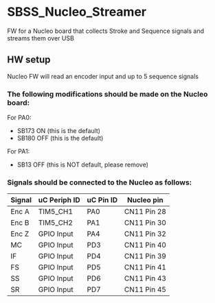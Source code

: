 # SBSS_Nucleo_Streamer
FW for a Nucleo board that collects Stroke and Sequence signals and streams them over USB

## HW setup
Nucleo FW will read an encoder input and up to 5 sequence signals

### The following modifications should be made on the Nucleo board:

For PA0:
* SB173 ON (this is the default)
* SB180 OFF (this is the default)

For PA1:
* SB13 OFF (this is NOT default, please remove)

### Signals should be connected to the Nucleo as follows:
| Signal      | uC Periph ID | uC Pin ID | Nucleo pin  |
| ----------- | ------------ | --------- | ----------- |
| Enc A       | TIM5_CH1     | PA0       | CN11 Pin 28 |
| Enc B       | TIM5_CH2     | PA1       | CN11 Pin 30 |
| Enc Z       | GPIO Input   | PA4       | CN11 Pin 32 |
| MC          | GPIO Input   | PD3       | CN11 Pin 40 |
| IF          | GPIO Input   | PD4       | CN11 Pin 39 |
| FS          | GPIO Input   | PD5       | CN11 Pin 41 |
| SS          | GPIO Input   | PD6       | CN11 Pin 43 |
| SR          | GPIO Input   | PD7       | CN11 Pin 45 |